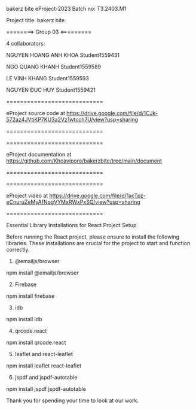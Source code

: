bakerz bite
eProject-2023 Batch no: T3.2403.M1

Project title: bakerz bite

========> Group 03 <=========

4 collaborators:

NGUYEN HOANG ANH KHOA	Student1559431

NGO QUANG KHANH	Student1559589

LE VINH KHANG	Student1559593

NGUYEN ĐUC HUY	Student1559421

============================

eProject source code at https://drive.google.com/file/d/1CJk-572az4JVtiKP7KU3a2Vz1wtcch7U/view?usp=sharing

============================


============================

eProject documentation at https://github.com/Khoaviporo/bakerzbite/tree/main/document

============================

============================

eProject video at https://drive.google.com/file/d/1acTpz-eCnuruZeMyAfNogVYMxRWxPxSQ/view?usp=sharing

============================

Essential Library Installations 
for React Project Setup

Before running the React project, please ensure to install the following libraries. These installations are crucial for the project to start and function correctly.

1. @emailjs/browser

npm install @emailjs/browser

2. Firebase

npm install firebase

3. idb

npm install idb

4. qrcode.react

npm install qrcode.react

5. leaflet and react-leaflet

npm install leaflet react-leaflet

6. jspdf and jspdf-autotable

npm install jspdf jspdf-autotable

Thank you for spending your time to look at our work.
